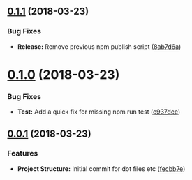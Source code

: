 <a name="0.1.1"></a>
## [0.1.1](https://github.com/stevenfitzpatrick/enzyme-context-helpers/compare/v0.1.0...v0.1.1) (2018-03-23)


### Bug Fixes

* **Release:** Remove previous npm publish script ([8ab7d6a](https://github.com/stevenfitzpatrick/enzyme-context-helpers/commit/8ab7d6a))



<a name="0.1.0"></a>
# [0.1.0](https://github.com/stevenfitzpatrick/enzyme-context-helpers/compare/v0.0.1...v0.1.0) (2018-03-23)


### Bug Fixes

* **Test:** Add a quick fix for missing npm run test ([c937dce](https://github.com/stevenfitzpatrick/enzyme-context-helpers/commit/c937dce))



<a name="0.0.1"></a>
## [0.0.1](https://github.com/stevenfitzpatrick/enzyme-context-helpers/compare/fecbb7e...v0.0.1) (2018-03-23)


### Features

* **Project Structure:** Initial commit for dot files etc ([fecbb7e](https://github.com/stevenfitzpatrick/enzyme-context-helpers/commit/fecbb7e))



